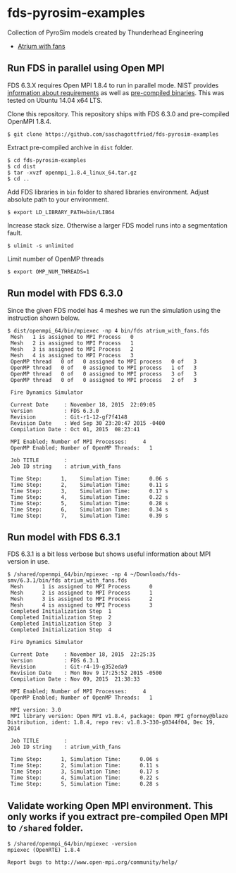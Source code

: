 # fds-pyrosim-examples
Collection of PyroSim models created by Thunderhead Engineering

* [Atrium with fans](http://www.thunderheadeng.com/pyrosim/fundamentals/#atrium_example)


## Run FDS in parallel using Open MPI
FDS 6.3.X requires Open MPI 1.8.4 to run in parallel mode. NIST provides [information about requirements](https://github.com/firemodels/fds-smv/wiki/Installing-and-Running-FDS-on-a-Linux-Cluster#running-with-mpi-distributed-memory-computing) as well as [pre-compiled binaries](https://github.com/firemodels/fds-smv/wiki/Installing-Open-MPI-on-a-Linux-Cluster#installing-open-mpi-from-pre-compiled-binaries). This was tested on Ubuntu 14.04 x64 LTS.

Clone this repository. This repository ships with FDS 6.3.0 and pre-compiled OpenMPI 1.8.4. 

```
$ git clone https://github.com/saschagottfried/fds-pyrosim-examples
```

Extract pre-compiled archive in `dist` folder.

```
$ cd fds-pyrosim-examples
$ cd dist
$ tar -xvzf openmpi_1.8.4_linux_64.tar.gz
$ cd ..
```

Add FDS libraries in `bin` folder to shared libraries environment. Adjust absolute path to your environment.

```
$ export LD_LIBRARY_PATH=bin/LIB64
```

Increase stack size. Otherwise a larger FDS model runs into a segmentation fault.

```
$ ulimit -s unlimited
```

Limit number of OpenMP threads

```
$ export OMP_NUM_THREADS=1
```

## Run model with FDS 6.3.0

Since the given FDS model has 4 meshes we run the simulation using the instruction shown below. 

```
$ dist/openmpi_64/bin/mpiexec -np 4 bin/fds atrium_with_fans.fds 
 Mesh   1 is assigned to MPI Process   0
 Mesh   2 is assigned to MPI Process   1
 Mesh   3 is assigned to MPI Process   2
 Mesh   4 is assigned to MPI Process   3
 OpenMP thread   0 of   0 assigned to MPI process   0 of   3
 OpenMP thread   0 of   0 assigned to MPI process   1 of   3
 OpenMP thread   0 of   0 assigned to MPI process   3 of   3
 OpenMP thread   0 of   0 assigned to MPI process   2 of   3

 Fire Dynamics Simulator

 Current Date     : November 18, 2015  22:09:05
 Version          : FDS 6.3.0
 Revision         : Git-r1-12-gf7f4148
 Revision Date    : Wed Sep 30 23:20:47 2015 -0400
 Compilation Date : Oct 01, 2015  08:23:41

 MPI Enabled; Number of MPI Processes:     4
 OpenMP Enabled; Number of OpenMP Threads:   1

 Job TITLE        : 
 Job ID string    : atrium_with_fans

 Time Step:      1,    Simulation Time:      0.06 s
 Time Step:      2,    Simulation Time:      0.11 s
 Time Step:      3,    Simulation Time:      0.17 s
 Time Step:      4,    Simulation Time:      0.22 s
 Time Step:      5,    Simulation Time:      0.28 s
 Time Step:      6,    Simulation Time:      0.34 s
 Time Step:      7,    Simulation Time:      0.39 s
```

## Run model with FDS 6.3.1
FDS 6.3.1 is a bit less verbose but shows useful information about MPI version in use.

```
$ /shared/openmpi_64/bin/mpiexec -np 4 ~/Downloads/fds-smv/6.3.1/bin/fds atrium_with_fans.fds 
 Mesh      1 is assigned to MPI Process      0
 Mesh      2 is assigned to MPI Process      1
 Mesh      3 is assigned to MPI Process      2
 Mesh      4 is assigned to MPI Process      3
 Completed Initialization Step  1
 Completed Initialization Step  2
 Completed Initialization Step  3
 Completed Initialization Step  4

 Fire Dynamics Simulator

 Current Date     : November 18, 2015  22:25:35
 Version          : FDS 6.3.1
 Revision         : Git-r4-19-g352eda9
 Revision Date    : Mon Nov 9 17:25:52 2015 -0500
 Compilation Date : Nov 09, 2015  21:38:33

 MPI Enabled; Number of MPI Processes:     4
 OpenMP Enabled; Number of OpenMP Threads:   1

 MPI version: 3.0
 MPI library version: Open MPI v1.8.4, package: Open MPI gforney@blaze Distribution, ident: 1.8.4, repo rev: v1.8.3-330-g0344f04, Dec 19, 2014

 Job TITLE        : 
 Job ID string    : atrium_with_fans

 Time Step:      1, Simulation Time:      0.06 s
 Time Step:      2, Simulation Time:      0.11 s
 Time Step:      3, Simulation Time:      0.17 s
 Time Step:      4, Simulation Time:      0.22 s
 Time Step:      5, Simulation Time:      0.28 s
 ```


## Validate working Open MPI environment. This only works if you extract pre-compiled Open MPI to `/shared` folder. 

```
$ /shared/openmpi_64/bin/mpiexec -version
mpiexec (OpenRTE) 1.8.4

Report bugs to http://www.open-mpi.org/community/help/
```
